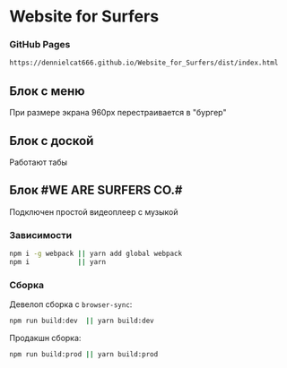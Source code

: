 # Website for Surfers

### GitHub Pages
```bash
https://dennielcat666.github.io/Website_for_Surfers/dist/index.html
```

## Блок с меню

При размере экрана 960px перестраивается в "бургер"

## Блок с доской

Работают табы

## Блок #WE ARE SURFERS CO.#

Подключен простой видеоплеер с музыкой



### Зависимости
```bash
npm i -g webpack || yarn add global webpack
npm i			 || yarn
```

### Сборка
Девелоп сборка c `browser-sync`:
```bash
npm run build:dev  || yarn build:dev
```
Продакшн сборка:
```bash
npm run build:prod || yarn build:prod
```